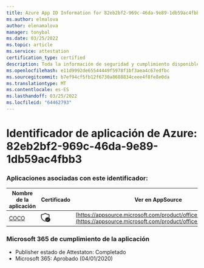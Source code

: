 ```yaml
---
title: Azure App ID Information for 82eb2bf2-969c-46da-9e89-1db59ac4fbb3
ms.author: elmalova
author: elenamalova
manager: tonybal
ms.date: 03/25/2022
ms.topic: article
ms.service: attestation
certification_type: certified
description: Toda la información de seguridad y cumplimiento disponible para 82eb2bf2-969c-46da-9e89-1db59ac4fbb3.
ms.openlocfilehash: e11d9992de65544449f5978f1bf3aea4c67edfbc
ms.sourcegitcommit: b7ef94cf5fb12f6730a8688834ceee4f8fe8e0da
ms.translationtype: MT
ms.contentlocale: es-ES
ms.lasthandoff: 03/25/2022
ms.locfileid: "64462793"
---
```

# <a name="azure-app-id-82eb2bf2-969c-46da-9e89-1db59ac4fbb3"></a>Identificador de aplicación de Azure: 82eb2bf2-969c-46da-9e89-1db59ac4fbb3


### <a name="apps-associated-with-this-id"></a>Aplicaciones asociadas con este identificador:
| **Nombre de la aplicación** | **Certificado** | **Ver en AppSource** |
|--------------|---------------|-----------------------|
| [COCO](../forward/WA200001468.md) | <img alt="Certified application badge" src="../media/certified-badge.png" height="25" width="25" /> | [https://appsource.microsoft.com/product/office/WA200001468](https://appsource.microsoft.com/product/office/WA200001468) |

### <a name="microsoft-365-app-compliance-status"></a>Microsoft 365 de cumplimiento de la aplicación
- Publisher estado de Attestaton: Completado
- Microsoft 365: Aprobado (04/01/2020)
